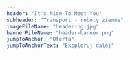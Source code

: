 ```yaml
---
header: "It's Nice To Meet You"
subheader: "Transport - roboty ziemne"
imageFileName: "header-bg.jpg"
bannerFileName: "header-banner.png"
jumpToAnchor: "Oferta"
jumpToAnchorText: "Eksploruj dalej"
---
```

